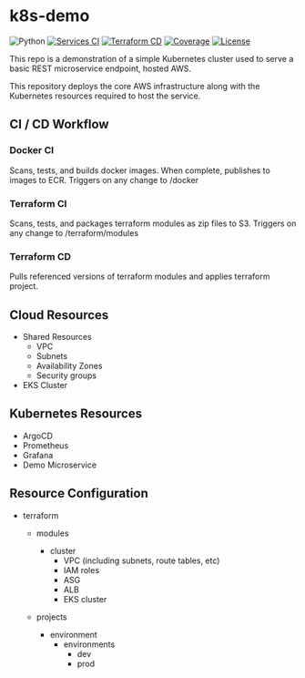 # k8s-demo

![Python](https://img.shields.io/badge/python-v3.9+-blue.svg)
[![Services CI](https://github.com/phclark/k8s-demo/actions/workflows/services_ci.yml/badge.svg)](https://github.com/phclark/k8s-demo/actions/workflows/services_ci.yml)
[![Terraform CD](https://github.com/phclark/k8s-demo/actions/workflows/terraform_cd.yml/badge.svg)](https://github.com/phclark/k8s-demo/actions/workflows/terraform_cd.yml)
[![Coverage](https://sonarcloud.io/api/project_badges/measure?project=phclark_k8s-demo&metric=coverage)](https://sonarcloud.io/summary/new_code?id=phclark_k8s-demo)
[![License](https://img.shields.io/badge/license-MIT-blue.svg)](https://opensource.org/licenses/MIT)


This repo is a demonstration of a simple Kubernetes cluster used to serve a basic REST microservice endpoint, hosted AWS. 

This repository deploys the core AWS infrastructure along with the Kubernetes resources required to host the service. 

## CI / CD Workflow

### Docker CI
Scans, tests, and builds docker images. When complete, publishes to images to ECR. Triggers on any change to /docker

### Terraform CI
Scans, tests, and packages terraform modules as zip files to S3. Triggers on any change to /terraform/modules

### Terraform CD
Pulls referenced versions of terraform modules and applies terraform project. 

## Cloud Resources
* Shared Resources
  * VPC
  * Subnets 
  * Availability Zones
  * Security groups
* EKS Cluster

## Kubernetes Resources
* ArgoCD
* Prometheus
* Grafana
* Demo Microservice

## Resource Configuration
* terraform
  * modules
    * cluster
      * VPC (including subnets, route tables, etc)
      * IAM roles
      * ASG
      * ALB
      * EKS cluster
      
  * projects
    * environment
      * environments
        * dev
        * prod
